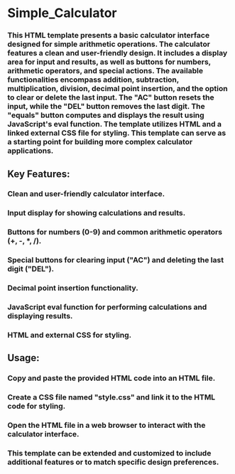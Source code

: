 # Simple_Calculator
### This HTML template presents a basic calculator interface designed for simple arithmetic operations. The calculator features a clean and user-friendly design. It includes a display area for input and results, as well as buttons for numbers, arithmetic operators, and special actions. The available functionalities encompass addition, subtraction, multiplication, division, decimal point insertion, and the option to clear or delete the last input. The "AC" button resets the input, while the "DEL" button removes the last digit. The "equals" button computes and displays the result using JavaScript's eval function. The template utilizes HTML and a linked external CSS file for styling. This template can serve as a starting point for building more complex calculator applications.
## Key Features:

### Clean and user-friendly calculator interface.
### Input display for showing calculations and results.
### Buttons for numbers (0-9) and common arithmetic operators (+, -, *, /).
### Special buttons for clearing input ("AC") and deleting the last digit ("DEL").
### Decimal point insertion functionality.
### JavaScript eval function for performing calculations and displaying results.
### HTML and external CSS for styling.
## Usage:

### Copy and paste the provided HTML code into an HTML file.
### Create a CSS file named "style.css" and link it to the HTML code for styling.
### Open the HTML file in a web browser to interact with the calculator interface.
### This template can be extended and customized to include additional features or to match specific design preferences.

